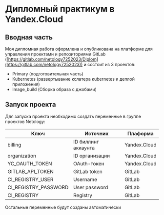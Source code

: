 # Дипломный практикум в Yandex.Cloud

## Вводная часть
Моя дипломная работа оформлена и опубликована на платформе для управления проектами и репозиториями GitLab ([https://gitlab.com/netology7252023/Diplom](https://gitlab.com/netology7252023)) и состоит из 3 проектов:
 * Primary (подготовительная часть)
 * Kubernetes (развертывание кслатера кubernetes и деплой приложения)
 * Image_build (Сборка образа с джобами)

## Запуск проекта

Для запуска проекта необходимо создать переменные в группе проектов Netology:

| Ключ  | Источник | Плаформа |
| ------------- | ------------- | ------------- |
| billing  | ID биллинг аккаунта | Yandex.Cloud |
| organization  | ID организации| Yandex.Cloud |
| YC_OAUTH_TOKEN  | OAuth-токен| Yandex.Cloud |
| GITLAB_API_TOKEN  | GitLab token | GitLab |
| CI_REGISTRY_USER  | Username | GitLab |
| CI_REGISTRY_PASSWORD  | User password | GitLab |
| CI_REGISTRY  | Registry | GitLab |

Остальные переменные будут созданы автоматически
